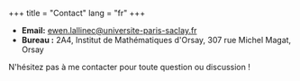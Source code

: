 +++
title = "Contact"
lang = "fr"
+++

* **Email:** <a href="mailto:&#101;&#119;&#101;&#110;&#46;&#108;&#97;&#108;&#108;&#105;&#110;&#101;&#99;&#64;&#117;&#110;&#105;&#118;&#101;&#114;&#115;&#105;&#116;&#101;&#45;&#112;&#97;&#114;&#105;&#115;&#45;&#115;&#97;&#99;&#108;&#97;&#121;&#46;&#102;&#114;">&#101;&#119;&#101;&#110;&#46;&#108;&#97;&#108;&#108;&#105;&#110;&#101;&#99;&#64;&#117;&#110;&#105;&#118;&#101;&#114;&#115;&#105;&#116;&#101;&#45;&#112;&#97;&#114;&#105;&#115;&#45;&#115;&#97;&#99;&#108;&#97;&#121;&#46;&#102;&#114;</a>
* **Bureau :** 2A4, Institut de Mathématiques d'Orsay, 307 rue Michel Magat, Orsay

N'hésitez pas à me contacter pour toute question ou discussion !

